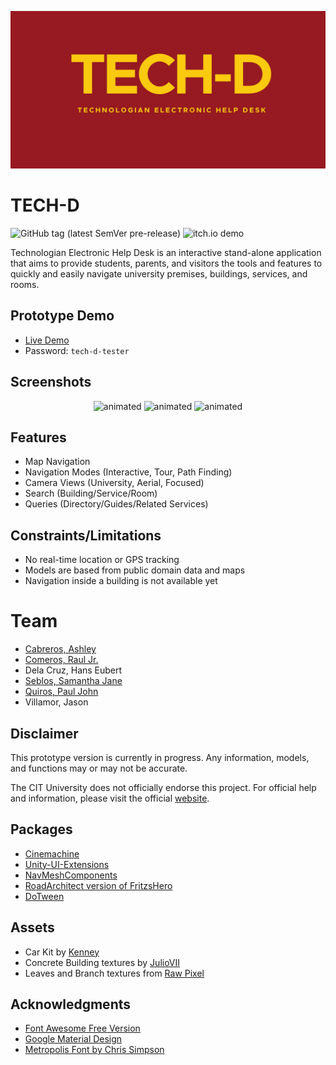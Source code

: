 <p align="center">
  <img src="/Media/tech_d_banner.png" alt="banner" />
</p>

# TECH-D

![GitHub tag (latest SemVer pre-release)](https://img.shields.io/github/v/tag/noice-noise/TECH-D?include_prereleases&sort=semver&style=flat-square)
![itch.io demo](https://img.shields.io/badge/demo-ready-birghtgreen)

Technologian Electronic Help Desk is an interactive stand-alone application that aims to provide students, parents, and visitors the tools and features to quickly and easily navigate university premises, buildings, services, and rooms.


## Prototype Demo
- [Live Demo](https://noice-noise.itch.io/tech-d-demo)
- Password: `tech-d-tester`


## Screenshots

<p align="center">
  <img src="/Media/demo-1.gif" alt="animated" width="256" height="144"/>
  <img src="/Media/demo-2.gif" alt="animated" width="256" height="144"/>
  <img src="/Media/demo-3.gif" alt="animated" width="256" height="144"/>
</p>


## Features

- Map Navigation
- Navigation Modes (Interactive, Tour, Path Finding)
- Camera Views (University, Aerial, Focused)
- Search (Building/Service/Room)
- Queries (Directory/Guides/Related Services)


## Constraints/Limitations

- No real-time location or GPS tracking
- Models are based from public domain data and maps
- Navigation inside a building is not available yet


# Team

- [Cabreros, Ashley](https://www.linkedin.com/in/ashley-cabreros-71a01317b/)
- [Comeros, Raul Jr.](https://github.com/noice-noise)
- Dela Cruz, Hans Eubert
- [Seblos, Samantha Jane](https://github.com/SammyJaneBS)
- [Quiros, Paul John](https://github.com/Apoool)
- Villamor, Jason


## Disclaimer

This prototype version is currently in progress. Any information, models, and functions may or may not be accurate. 

The CIT University does not officially endorse this project. For official help and information, please visit the official [website](https://cit.edu/).


## Packages

- [Cinemachine](https://unity.com/unity/features/editor/art-and-design/cinemachine)
- [Unity-UI-Extensions](https://bitbucket.org/UnityUIExtensions/unity-ui-extensions/wiki/Home)
- [NavMeshComponents](https://github.com/Unity-Technologies/NavMeshComponents)
- [RoadArchitect version of FritzsHero](https://github.com/FritzsHero/RoadArchitect/projects/1)
- [DoTween](http://dotween.demigiant.com/)


## Assets

- Car Kit by [Kenney](https://www.kenney.nl)
- Concrete Building textures by [JulioVII](https://itch.io/profile/juliovii)
- Leaves and Branch textures from [Raw Pixel](https://www.rawpixel.com/)


## Acknowledgments

- [Font Awesome Free Version](https://fontawesome.com)
- [Google Material Design](https://material.io/tools/icons/?style=baseline)
- [Metropolis Font by Chris Simpson](https://fontsarena.com/metropolis-by-chris-simpson/)
